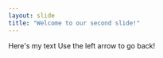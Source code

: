 ```yaml
---
layout: slide
title: "Welcome to our second slide!"
---
```

Here's my text
Use the left arrow to go back!